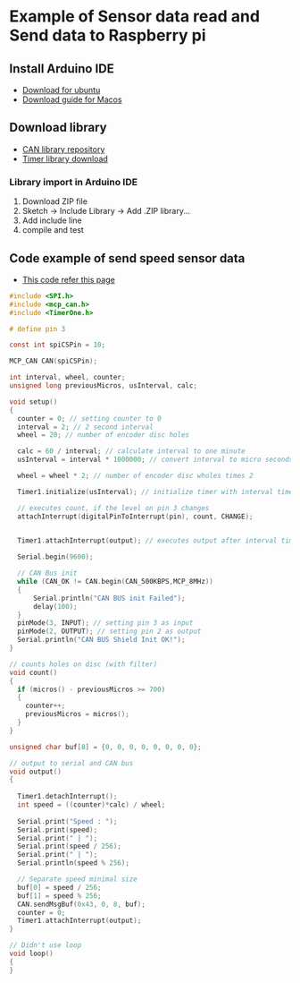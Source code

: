 
# Example of Sensor data read and Send data to Raspberry pi

## Install Arduino IDE
- [Download for ubuntu](https://ubuntu.com/tutorials/install-the-arduino-ide#1-overview)
- [Download guide for Macos](https://www.arduino.cc/en/Guide/macOS)

## Download library
- [CAN library repository](https://github.com/coryjfowler/MCP_CAN_lib)
- [Timer library download](https://playground.arduino.cc/Code/Timer1/)
### Library import in Arduino IDE
1. Download ZIP file
2. Sketch -> Include Library -> Add .ZIP library...
3. Add include line
4. compile and test

## Code example of send speed sensor data
- [This code refer this page](https://joy-it.net/files/files/Produkte/SEN-Speed/SEN-Speed-Manual-20201015.pdf)

``` c
#include <SPI.h>
#include <mcp_can.h>
#include <TimerOne.h>

# define pin 3

const int spiCSPin = 10;

MCP_CAN CAN(spiCSPin);

int interval, wheel, counter;
unsigned long previousMicros, usInterval, calc;

void setup()
{
  counter = 0; // setting counter to 0
  interval = 2; // 2 second interval
  wheel = 20; // number of encoder disc holes

  calc = 60 / interval; // calculate interval to one minute
  usInterval = interval * 1000000; // convert interval to micro seconds

  wheel = wheel * 2; // number of encoder disc wholes times 2

  Timer1.initialize(usInterval); // initialize timer with interval time

  // executes count, if the level on pin 3 changes
  attachInterrupt(digitalPinToInterrupt(pin), count, CHANGE);


  Timer1.attachInterrupt(output); // executes output after interval time
  
  Serial.begin(9600);

  // CAN Bus init
  while (CAN_OK != CAN.begin(CAN_500KBPS,MCP_8MHz))
  {
      Serial.println("CAN BUS init Failed");
      delay(100);
  }
  pinMode(3, INPUT); // setting pin 3 as input
  pinMode(2, OUTPUT); // setting pin 2 as output
  Serial.println("CAN BUS Shield Init OK!");
}

// counts holes on disc (with filter)
void count()
{
  if (micros() - previousMicros >= 700)
  {
    counter++;
    previousMicros = micros();
  }
}

unsigned char buf[8] = {0, 0, 0, 0, 0, 0, 0, 0};

// output to serial and CAN bus
void output()
{
  
  Timer1.detachInterrupt();
  int speed = ((counter)*calc) / wheel;
  
  Serial.print("Speed : ");
  Serial.print(speed);
  Serial.print(" | ");
  Serial.print(speed / 256);
  Serial.print(" | ");
  Serial.println(speed % 256);

  // Separate speed minimal size
  buf[0] = speed / 256;
  buf[1] = speed % 256;
  CAN.sendMsgBuf(0x43, 0, 8, buf);
  counter = 0;
  Timer1.attachInterrupt(output); 
}

// Didn't use loop
void loop()
{   
}

```
